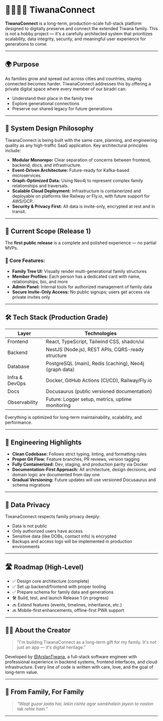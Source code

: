 # 👨‍👩‍👧‍👦 TiwanaConnect

**TiwanaConnect** is a long-term, production-scale full-stack platform designed to digitally preserve and connect the extended Tiwana family. This is not a hobby project — it's a carefully architected system that prioritizes scalability, data integrity, security, and meaningful user experience for generations to come.

---

## 🌍 Purpose

As families grow and spread out across cities and countries, staying connected becomes harder. TiwanaConnect addresses this by offering a private digital space where every member of our biradri can:

- Understand their place in the family tree
- Explore generational connections
- Preserve our shared legacy for future generations

---

## 🧱 System Design Philosophy

TiwanaConnect is being built with the same care, planning, and engineering quality as any high-traffic SaaS application. Key architectural principles include:

- **Modular Monorepo:** Clear separation of concerns between frontend, backend, docs, and infrastructure.
- **Event-Driven Architecture:** Future-ready for Kafka-based microservices.
- **Graph-Optimized Data:** Using Neo4j to represent complex family relationships and traversals.
- **Scalable Cloud Deployment:** Infrastructure is containerized and deployable on platforms like Railway or Fly.io, with future support for AWS/GCP.
- **Security & Privacy First:** All data is invite-only, encrypted at rest and in transit.

---

## 🚀 Current Scope (Release 1)

The **first public release** is a complete and polished experience — no partial MVPs.

### 🔹 Core Features:
- **Family Tree UI:** Visually render multi-generational family structures
- **Member Profiles:** Each person has a dedicated card with name, relationships, bio, and more
- **Admin Panel:** Internal tools for authorized management of family data
- **Secure Invite-Only Access:** No public signups; users get access via private invites only

---

## 🛠️ Tech Stack (Production Grade)

| Layer         | Technologies                                              |
|---------------|-----------------------------------------------------------|
| Frontend      | React, TypeScript, Tailwind CSS, shadcn/ui                |
| Backend       | NestJS (Node.js), REST APIs, CQRS-ready structure         |
| Database      | PostgreSQL (main), Redis (caching), Neo4j (graph data)    |
| Infra & DevOps| Docker, GitHub Actions (CI/CD), Railway/Fly.io            |
| Docs          | Docusaurus (public versioned documentation)               |
| Observability | Future: Logger setup, metrics, uptime monitoring          |

Everything is optimized for long-term maintainability, scalability, and performance.

---

## 🧠 Engineering Highlights

- **Clean Codebase:** Follows strict typing, linting, and formatting rules
- **Proper Git Flow:** Feature branches, PR reviews, version tagging
- **Fully Containerized:** Dev, staging, and production parity via Docker
- **Documentation-First Approach:** All architecture, design decisions, and domain logic are documented from day one
- **Gradual Versioning:** Future updates will use versioned Docusaurus and schema migrations

---

## 🔐 Data Privacy

TiwanaConnect respects family privacy deeply:

- Data is not public
- Only authorized users have access
- Sensitive data (like DOBs, contact info) is encrypted
- Backups and access logs will be implemented in production environments

---

## 🛣️ Roadmap (High-Level)

- ✅ Design core architecture (complete)
- ✅ Set up backend/frontend with proper tooling
- ✅ Prepare schema for family data and generations
- 🛠️ Build, test, and launch Release 1 (in progress)
- 🔜 Extend features (events, timelines, inheritance, etc.)
- 🔜 Mobile-first enhancements, offline-first PWA support

---

## 🧑‍💻 About the Creator

> "I'm building TiwanaConnect as a long-term gift for my family. It's not just an app — it's digital heritage."

Developed by [@ArslanTiwana](https://github.com/ArslanTiwana), a full-stack software engineer with professional experience in backend systems, frontend interfaces, and cloud infrastructure. Every line of code is written with care, love, and the goal of long-term value.

---

## 🧡 From Family, For Family

> *“Waqt guzar jaata hai, lekin rishte agar sambhalein jayein to naslon tak rehte hain.”*

---

